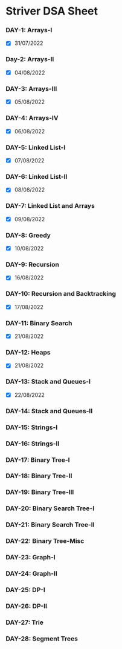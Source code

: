 # Striver DSA Sheet

### DAY-1: Arrays-I
- [x] 31/07/2022

### Day-2: Arrays-II
- [x] 04/08/2022

### DAY-3: Arrays-III
- [x] 05/08/2022

### DAY-4: Arrays-IV
- [x] 06/08/2022

### DAY-5: Linked List-I
- [x] 07/08/2022

### DAY-6: Linked List-II
- [x] 08/08/2022

### DAY-7: Linked List and Arrays
- [x] 09/08/2022

### DAY-8: Greedy
- [x] 10/08/2022

### DAY-9: Recursion
- [x] 16/08/2022

### DAY-10: Recursion and Backtracking
- [x] 17/08/2022

### DAY-11: Binary Search
- [x] 21/08/2022

### DAY-12: Heaps
- [x] 21/08/2022

### DAY-13: Stack and Queues-I
- [x] 22/08/2022

### DAY-14: Stack and Queues-II


### DAY-15: Strings-I
 

### DAY-16: Strings-II


### DAY-17: Binary Tree-I


### DAY-18: Binary Tree-II


### DAY-19: Binary Tree-III


### DAY-20: Binary Search Tree-I


### DAY-21: Binary Search Tree-II


### DAY-22: Binary Tree-Misc


### DAY-23: Graph-I


### DAY-24: Graph-II


### DAY-25: DP-I


### DAY-26: DP-II


### DAY-27: Trie


### DAY-28: Segment Trees


